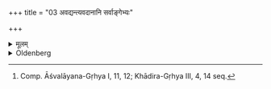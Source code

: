+++
title = "03 अवद्यन्त्यवदानानि सर्वाङ्गेभ्यः"

+++

<details><summary>मूलम्</summary>

अवद्यन्त्यवदानानि सर्वाङ्गेभ्यः ३
</details>

<details><summary>Oldenberg</summary>

3. [^2]  They cut off the Avadāna portions from all its limbs,


[^2]:  Comp. Āśvalāyana-Gṛhya I, 11, 12; Khādira-Gṛhya III, 4, 14 seq.
</details>
